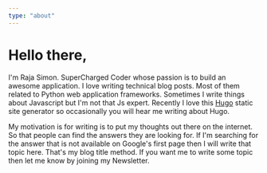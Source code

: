 ```yaml
---
type: "about"
---
```

# Hello there,

I'm Raja Simon. SuperCharged Coder whose passion is to build an awesome application. I love writing technical blog posts. Most of them related to Python web application frameworks. Sometimes I write things about Javascript but I'm not that Js expert. Recently I love this [Hugo](https://gohugo.io/) static site generator so occasionally you will hear me writing about Hugo.

My motivation is for writing is to put my thoughts out there on the internet. So that people can find the answers they are looking for. If I'm searching for the answer that is not available on Google's first page then I will write that topic here. That's my blog title method. If you want me to write some topic then let me know by joining my Newsletter.
